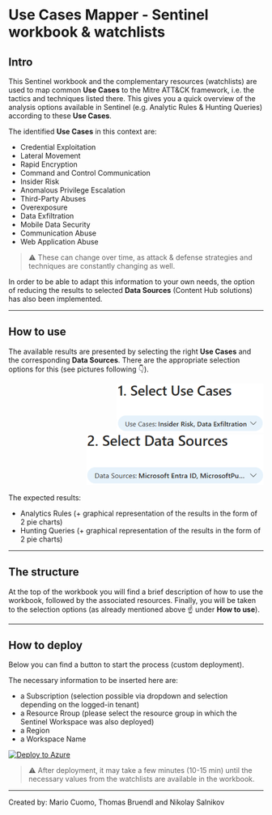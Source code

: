 # Use Cases Mapper  - Sentinel workbook & watchlists

## Intro
This Sentinel workbook and the complementary resources (watchlists) are used to map common **Use Cases** to the Mitre ATT&CK framework, i.e. the tactics and techniques listed there.
This gives you a quick overview of the analysis options available in Sentinel (e.g. Analytic Rules & Hunting Queries) according to these **Use Cases**.

The identified **Use Cases** in this context are:

- Credential Exploitation
- Lateral Movement
- Rapid Encryption
- Command and Control Communication
- Insider Risk
- Anomalous Privilege Escalation​
- Third-Party Abuses
- Overexposure
- Data Exfiltration
- Mobile Data Security
- Communication Abuse​
- Web Application Abuse

> ⚠️ These can change over time, as attack & defense strategies and techniques are constantly changing as well.

In order to be able to adapt this information to your own needs, the option of reducing the results to selected **Data Sources** (Content Hub solutions) has also been implemented.

---

## How to use
The available results are presented by selecting the right **Use Cases** and the corresponding **Data Sources**.
There are the appropriate selection options for this (see pictures following :point_down:).


<div style="text-align: right"><img src="https://github.com/mariocuomo/Use-Cases-Mapper/blob/main/img/img1.png" width="290" /><img src="https://github.com/mariocuomo/Use-Cases-Mapper/blob/main/img/img2.png" width="350" /></div>

The expected results:

- Analytics Rules (+ graphical representation of the results in the form of 2 pie charts)
- Hunting Queries (+ graphical representation of the results in the form of 2 pie charts)

---

## The structure 

At the top of the workbook you will find a brief description of how to use the workbook, followed by the associated resources. Finally, you will be taken to the selection options (as already mentioned above :point_up: under **How to use**).

---

## How to deploy

Below you can find a button to start the process (custom deployment).

The necessary information to be inserted here are:

- a Subscription (selection possible via dropdown and selection depending on the logged-in tenant)
- a Resource Rroup (please select the resource group in which the Sentinel Workspace was also deployed)
- a Region
- a Workspace Name

[![Deploy to Azure](https://aka.ms/deploytoazurebutton)](https://portal.azure.com/#create/Microsoft.Template/uri/https%3A%2F%2Fgist.githubusercontent.com%2Fmariocuomo%2Ffc7458fd2328c41275b24570e50304ee%2Fraw%2F90ad3a7c187ad2eaaa195f9c7a77766827ea97a1%2Fdeploy.json)

> ⚠️ After deployment, it may take a few minutes (10-15 min) until the necessary values from the watchlists are available in the workbook.

---

Created by: Mario Cuomo, Thomas Bruendl and Nikolay Salnikov




